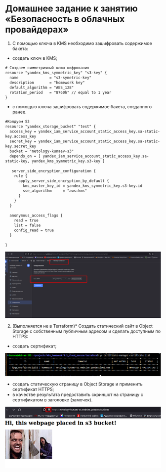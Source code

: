 # Домашнее задание к занятию «Безопасность в облачных провайдерах»  

1. С помощью ключа в KMS необходимо зашифровать содержимое бакета:

 - создать ключ в KMS;
  
```HCL
# Создаем симметричный ключ шифрования 
resource "yandex_kms_symmetric_key" "s3-key" {
  name              = "s3-symetric-key"
  description       = "homework key"
  default_algorithm = "AES_128"
  rotation_period   = "8760h" // equal to 1 year
}

```

 - с помощью ключа зашифровать содержимое бакета, созданного ранее.

```HCL
#Колдуем S3
resource "yandex_storage_bucket" "test" {
  access_key = yandex_iam_service_account_static_access_key.sa-static-key.access_key
  secret_key = yandex_iam_service_account_static_access_key.sa-static-key.secret_key
  bucket = "netology-kunaev-s3"
  depends_on = [ yandex_iam_service_account_static_access_key.sa-static-key, yandex_kms_symmetric_key.s3-key ]

   server_side_encryption_configuration {
    rule {
      apply_server_side_encryption_by_default {
        kms_master_key_id = yandex_kms_symmetric_key.s3-key.id
        sse_algorithm     = "aws:kms"
      }
    }
  }

  anonymous_access_flags {
    read = true
    list = false
    config_read = true
  }
  
}
```

![Alt text](image.png)

2. (Выполняется не в Terraform)* Создать статический сайт в Object Storage c собственным публичным адресом и сделать доступным по HTTPS:

 - создать сертификат;
  
![Alt text](image-1.png)

 - создать статическую страницу в Object Storage и применить сертификат HTTPS;
 - в качестве результата предоставить скриншот на страницу с сертификатом в заголовке (замочек).

![Alt text](image-2.png)